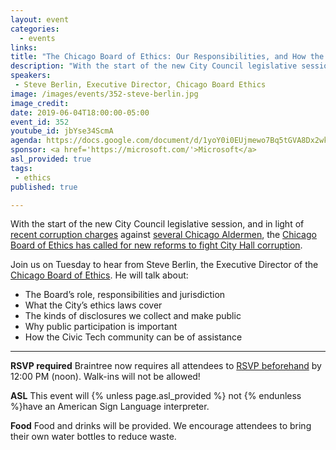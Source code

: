 ```yaml
---
layout: event
categories:
  - events
links: 
title: "The Chicago Board of Ethics: Our Responsibilities, and How the Public Can Help"
description: "With the start of the new City Council legislative session, and in light of recent corruption charges against several Chicago Aldermen, the Chicago Board of Ethics has called for new reforms to fight City Hall corruption. Join us on Tuesday to hear from Steve Berlin, the Executive Director of the Chicago Board of Ethics. He will speak about the Board’s role, responsibilities and jurisdiction, the city's ethics laws, public participation, and how the Civic Tech community can help."
speakers:
 - Steve Berlin, Executive Director, Chicago Board Ethics
image: /images/events/352-steve-berlin.jpg
image_credit:
date: 2019-06-04T18:00:00-05:00
event_id: 352
youtube_id: jbYse34ScmA
agenda: https://docs.google.com/document/d/1yoY0i0EUjmewo7Bq5tGVA8Dx2wkC4BYRgjG8P6nFTq0/edit?usp=sharing
sponsor: <a href='https://microsoft.com/'>Microsoft</a>
asl_provided: true
tags: 
 - ethics
published: true

---
```


With the start of the new City Council legislative session, and in light of [recent corruption charges](https://chicago.suntimes.com/2019/5/30/18646020/chicago-alderman-edward-burke-indictment) against [several Chicago Aldermen](https://www.chicagotribune.com/politics/ct-met-ed-burke-danny-solis-investigation-20190129-story.html), the [Chicago Board of Ethics has called for new reforms to fight City Hall corruption](https://www.chicagotribune.com/politics/ct-met-chicago-ethics-board-20190530-story.html).

Join us on Tuesday to hear from Steve Berlin, the Executive Director of the [Chicago Board of Ethics](https://www.chicago.gov/city/en/depts/ethics.html). He will talk about:

- The Board’s role, responsibilities and jurisdiction
- What the City’s ethics laws cover
- The kinds of disclosures we collect and make public
- Why public participation is important
- How the Civic Tech community can be of assistance

---

**RSVP required** Braintree now requires all attendees to [RSVP beforehand]({{site.rsvp_url}}) by 12:00 PM (noon). Walk-ins will not be allowed!

**ASL** This event will {% unless page.asl_provided %} not {% endunless %}have an American Sign Language interpreter.

**Food** Food and drinks will be provided. We encourage attendees to bring their own water bottles to reduce waste.
